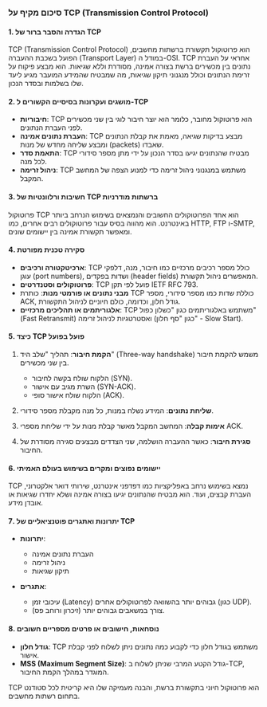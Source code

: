 ### סיכום מקיף על TCP (Transmission Control Protocol)

#### 1. הגדרה והסבר ברור של TCP
TCP (Transmission Control Protocol) הוא פרוטוקול תקשורת ברשתות מחשבים, הפועל בשכבת ההעברה (Transport Layer) במודל ה-OSI. TCP אחראי על העברת נתונים בין מכשירים ברשת בצורה אמינה, מסודרת וללא שגיאות. הוא מבצע פיקוח על זרימת הנתונים וכולל מנגנוני תיקון שגיאות, מה שמבטיח שהמידע המועבר מגיע ליעד שלו בשלמות ובסדר הנכון.

#### 2. מושגים ועקרונות בסיסיים הקשורים ל-TCP
- **חיבוריות**: TCP הוא פרוטוקול מחובר, כלומר הוא יוצר חיבור לוגי בין שני מכשירים לפני העברת הנתונים.
- **העברת נתונים אמינה**: TCP מבצע בדיקות שגיאה, מאמת את קבלת הנתונים ומבצע שליחה מחדש של מנות (packets) שאבדו.
- **התאמת סדר**: TCP מבטיח שהנתונים יגיעו בסדר הנכון על ידי מתן מספר סידורי לכל מנה.
- **ניהול זרימה**: TCP משתמש במנגנוני ניהול זרימה כדי למנוע הצפה של המחשב המקבל.

#### 3. חשיבות ורלוונטיות של TCP ברשתות מודרניות
פרוטוקול TCP הוא אחד הפרוטוקולים החשובים והנמצאים בשימוש הנרחב ביותר באינטרנט. הוא מהווה בסיס עבור פרוטוקולים רבים אחרים, כמו HTTP, FTP ו-SMTP, ומאפשר תקשורת אמינה בין יישומים שונים.

#### 4. סקירה טכנית מפורטת
- **ארכיטקטורה ורכיבים**: TCP כולל מספר רכיבים מרכזיים כמו חיבור, מנה, דלפקי עוגן (port numbers), ושדות בפקדים (header fields) המאפשרים ניהול תקשורת.
- **פרוטוקולים וסטנדרטים**: TCP פועל לפי תקן IETF RFC 793.
- **מבני נתונים או פורמטי מנות**: כותרת TCP כוללת שדות כמו מספר סידורי, מספר ACK, גודל חלון, וכדומה, כולם חיוניים לניהול התקשורת.
- **אלגוריתמים או תהליכים מרכזיים**: TCP משתמש באלגוריתמים כגון "כשלון כפול" (Fast Retransmit) ואסטרטגיות לניהול זרימה (כגון "סף חלון" - Slow Start).

#### 5. כיצד TCP פועל בפועל
1. **הקמת חיבור**: תהליך "שלב היד" (Three-way handshake) משמש להקמת חיבור בין שני מכשירים.
   - הלקוח שולח בקשה לחיבור (SYN).
   - השרת מגיב עם אישור (SYN-ACK).
   - הלקוח שולח אישור סופי (ACK).
   
2. **שליחת נתונים**: המידע נשלח במנות, כל מנה מקבלת מספר סידורי.
3. **אימות קבלה**: המחשב המקבל מאשר קבלת מנות על ידי שליחת מספרי ACK.
4. **סגירת חיבור**: כאשר ההעברה הושלמה, שני הצדדים מבצעים סגירה מסודרת של החיבור.

#### 6. יישומים נפוצים ומקרים בשימוש בעולם האמיתי
TCP נמצא בשימוש נרחב באפליקציות כמו דפדפני אינטרנט, שירותי דואר אלקטרוני, העברת קבצים, ועוד. הוא מבטיח שהנתונים יגיעו בצורה אמינה ושלא יחדרו שגיאות או אובדן מידע.

#### 7. יתרונות ואתגרים פוטנציאליים של TCP
- **יתרונות**:
  - העברת נתונים אמינה
  - ניהול זרימה
  - תיקון שגיאות

- **אתגרים**:
  - עיכובי זמן (Latency) גבוהים יותר בהשוואה לפרוטוקולים אחרים (כגון UDP).
  - צורך במשאבים גבוהים יותר (זיכרון ורוחב פס).

#### 8. נוסחאות, חישובים או פרטים מספריים חשובים
- **גודל חלון**: TCP משתמש בגודל חלון כדי לקבוע כמה נתונים ניתן לשלוח לפני קבלת אישור.
- **MSS (Maximum Segment Size)**: גודל הקטע המרבי שניתן לשלוח ב-TCP, המוגדר במהלך הקמת החיבור.

TCP הוא פרוטוקול חיוני בתקשורת ברשת, והבנה מעמיקה שלו היא קריטית לכל סטודנט בתחום רשתות מחשבים.